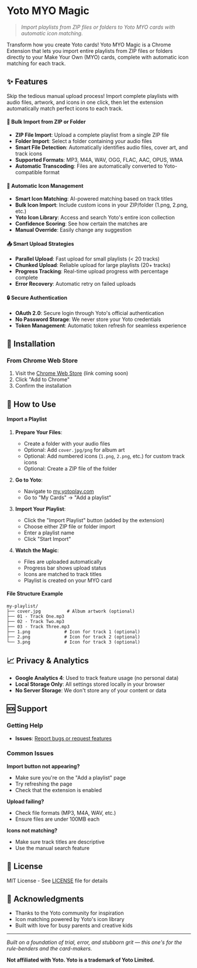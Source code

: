 # Yoto MYO Magic

> _Import playlists from ZIP files or folders to Yoto MYO cards with automatic icon matching._

Transform how you create Yoto cards! Yoto MYO Magic is a Chrome Extension that lets you import entire playlists from ZIP files or folders directly to your Make Your Own (MYO) cards, complete with automatic icon matching for each track.

## ✨ Features

Skip the tedious manual upload process! Import complete playlists with audio files, artwork, and icons in one click, then let the extension automatically match perfect icons to each track.

#### 📂 Bulk Import from ZIP or Folder
- **ZIP File Import**: Upload a complete playlist from a single ZIP file
- **Folder Import**: Select a folder containing your audio files
- **Smart File Detection**: Automatically identifies audio files, cover art, and track icons
- **Supported Formats**: MP3, M4A, WAV, OGG, FLAC, AAC, OPUS, WMA
- **Automatic Transcoding**: Files are automatically converted to Yoto-compatible format

#### 🐙 Automatic Icon Management
- **Smart Icon Matching**: AI-powered matching based on track titles
- **Bulk Icon Import**: Include custom icons in your ZIP/folder (1.png, 2.png, etc.)
- **Yoto Icon Library**: Access and search Yoto's entire icon collection
- **Confidence Scoring**: See how certain the matches are
- **Manual Override**: Easily change any suggestion

#### 📤 Smart Upload Strategies
- **Parallel Upload**: Fast upload for small playlists (< 20 tracks)
- **Chunked Upload**: Reliable upload for large playlists (20+ tracks)
- **Progress Tracking**: Real-time upload progress with percentage complete
- **Error Recovery**: Automatic retry on failed uploads

#### 🔒 Secure Authentication
- **OAuth 2.0**: Secure login through Yoto's official authentication
- **No Password Storage**: We never store your Yoto credentials
- **Token Management**: Automatic token refresh for seamless experience

## 🚀 Installation

### From Chrome Web Store
1. Visit the [Chrome Web Store](https://chrome.google.com/webstore) (link coming soon)
2. Click "Add to Chrome"
3. Confirm the installation

## 📖 How to Use

#### Import a Playlist

1. **Prepare Your Files**:
   - Create a folder with your audio files
   - Optional: Add `cover.jpg/png` for album art
   - Optional: Add numbered icons (`1.png`, `2.png`, etc.) for custom track icons
   - Optional: Create a ZIP file of the folder

2. **Go to Yoto**:
   - Navigate to [my.yotoplay.com](https://my.yotoplay.com)
   - Go to "My Cards" → "Add a playlist"

3. **Import Your Playlist**:
   - Click the "Import Playlist" button (added by the extension)
   - Choose either ZIP file or folder import
   - Enter a playlist name
   - Click "Start Import"

4. **Watch the Magic**:
   - Files are uploaded automatically
   - Progress bar shows upload status
   - Icons are matched to track titles
   - Playlist is created on your MYO card

#### File Structure Example

```
my-playlist/
├── cover.jpg          # Album artwork (optional)
├── 01 - Track One.mp3
├── 02 - Track Two.mp3
├── 03 - Track Three.mp3
├── 1.png             # Icon for track 1 (optional)
├── 2.png             # Icon for track 2 (optional)
└── 3.png             # Icon for track 3 (optional)
```

## 📈 Privacy & Analytics

- **Google Analytics 4**: Used to track feature usage (no personal data)
- **Local Storage Only**: All settings stored locally in your browser
- **No Server Storage**: We don't store any of your content or data

## 🆘 Support

### Getting Help
- **Issues**: [Report bugs or request features](https://github.com/yourusername/yoto-myo-magic/issues)

### Common Issues

**Import button not appearing?**
- Make sure you're on the "Add a playlist" page
- Try refreshing the page
- Check that the extension is enabled

**Upload failing?**
- Check file formats (MP3, M4A, WAV, etc.)
- Ensure files are under 100MB each

**Icons not matching?**
- Make sure track titles are descriptive
- Use the manual search feature

## 📝 License

MIT License - See [LICENSE](LICENSE) file for details

## 🙏 Acknowledgments

- Thanks to the Yoto community for inspiration
- Icon matching powered by Yoto's icon library
- Built with love for busy parents and creative kids

---

_Built on a foundation of trial, error, and stubborn grit — this one's for the rule-benders and the card-makers._

**Not affiliated with Yoto. Yoto is a trademark of Yoto Limited.**
